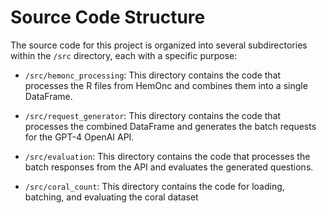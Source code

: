 # Source Code Structure

The source code for this project is organized into several subdirectories within the `/src` directory, each with a specific purpose:

- `/src/hemonc_processing`: This directory contains the code that processes the R files from HemOnc and combines them into a single DataFrame.

- `/src/request_generator`: This directory contains the code that processes the combined DataFrame and generates the batch requests for the GPT-4 OpenAI API.

- `/src/evaluation`: This directory contains the code that processes the batch responses from the API and evaluates the generated questions.

- `/src/coral_count`: This directory contains the code for loading, batching, and evaluating the coral dataset